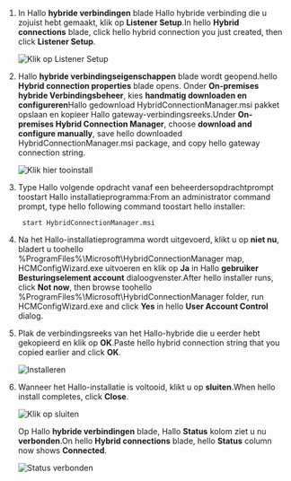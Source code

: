 
1. <span data-ttu-id="280db-101">In Hallo **hybride verbindingen** blade Hallo hybride verbinding die u zojuist hebt gemaakt, klik op **Listener Setup**.</span><span class="sxs-lookup"><span data-stu-id="280db-101">In hello **Hybrid connections** blade, click hello hybrid connection you just created, then click **Listener Setup**.</span></span>
   
    ![Klik op Listener Setup](./media/app-service-hybrid-connections-manager-install/D04ClickListenerSetup.png)
2. <span data-ttu-id="280db-103">Hallo **hybride verbindingseigenschappen** blade wordt geopend.</span><span class="sxs-lookup"><span data-stu-id="280db-103">hello **Hybrid connection properties** blade opens.</span></span> <span data-ttu-id="280db-104">Onder **On-premises hybride Verbindingsbeheer**, kies **handmatig downloaden en configureren**Hallo gedownload HybridConnectionManager.msi pakket opslaan en kopieer Hallo gateway-verbindingsreeks.</span><span class="sxs-lookup"><span data-stu-id="280db-104">Under **On-premises Hybrid Connection Manager**, choose **download and configure manually**, save hello downloaded HybridConnectionManager.msi package, and copy hello gateway connection string.</span></span>
   
    ![Klik hier tooinstall](./media/app-service-hybrid-connections-manager-install/D05ClickToInstallHCM.png)
3. <span data-ttu-id="280db-106">Type Hallo volgende opdracht vanaf een beheerdersopdrachtprompt toostart Hallo installatieprogramma:</span><span class="sxs-lookup"><span data-stu-id="280db-106">From an administrator command prompt, type hello following command toostart hello installer:</span></span>
   
        start HybridConnectionManager.msi
4. <span data-ttu-id="280db-107">Na het Hallo-installatieprogramma wordt uitgevoerd, klikt u op **niet nu**, bladert u toohello %ProgramFiles%\Microsoft\HybridConnectionManager map, HCMConfigWizard.exe uitvoeren en klik op **Ja** in Hallo **gebruiker Besturingselement account** dialoogvenster.</span><span class="sxs-lookup"><span data-stu-id="280db-107">After hello installer runs, click **Not now**, then browse toohello %ProgramFiles%\Microsoft\HybridConnectionManager folder, run HCMConfigWizard.exe and click **Yes** in hello **User Account Control** dialog.</span></span>
5. <span data-ttu-id="280db-108">Plak de verbindingsreeks van het Hallo-hybride die u eerder hebt gekopieerd en klik op **OK**.</span><span class="sxs-lookup"><span data-stu-id="280db-108">Paste hello hybrid connection string that you copied earlier and click **OK**.</span></span> 
   
    ![Installeren](./media/app-service-hybrid-connections-manager-install/D08aHCMInstallManual.png)
6. <span data-ttu-id="280db-110">Wanneer het Hallo-installatie is voltooid, klikt u op **sluiten**.</span><span class="sxs-lookup"><span data-stu-id="280db-110">When hello install completes, click **Close**.</span></span>
   
    ![Klik op sluiten](./media/app-service-hybrid-connections-manager-install/D09HCMInstallComplete.png)
   
    <span data-ttu-id="280db-112">Op Hallo **hybride verbindingen** blade, Hallo **Status** kolom ziet u nu **verbonden**.</span><span class="sxs-lookup"><span data-stu-id="280db-112">On hello **Hybrid connections** blade, hello **Status** column now shows **Connected**.</span></span> 
   
    ![Status verbonden](./media/app-service-hybrid-connections-manager-install/D10HCStatusConnected.png)

